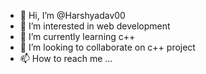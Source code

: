 - 👋 Hi, I’m @Harshyadav00
- 👀 I’m interested in web development
- 🌱 I’m currently learning c++
- 💞️ I’m looking to collaborate on c++ project
- 📫 How to reach me ...

<!---
Harshyadav00/Harshyadav00 is a ✨ special ✨ repository because its `README.md` (this file) appears on your GitHub profile.
You can click the Preview link to take a look at your changes.
--->
